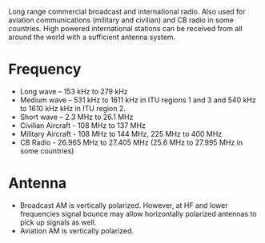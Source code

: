 Long range commercial broadcast and international radio. Also used for aviation communications (military and civilian) and CB radio in some countries. High powered international stations can be received from all around the world with a sufficient antenna system.

# Frequency

- Long wave – 153 kHz to 279 kHz
- Medium wave – 531 kHz to 1611 kHz in ITU regions 1 and 3 and 540 kHz to 1610 kHz kHz in ITU region 2.
- Short wave – 2.3 MHz to 26.1 MHz
- Civilian Aircraft - 108 MHz to 137 MHz
- Military Aircraft - 108 MHz to 144 MHz, 225 MHz to 400 MHz
- CB Radio - 26.965 MHz to 27.405 MHz (25.6 MHz to 27.995 MHz in some countries)
  
# Antenna

- Broadcast AM is vertically polarized. However, at HF and lower frequencies signal bounce may allow horizontally polarized antennas to pick up signals as well.
- Aviation AM is vertically polarized.
